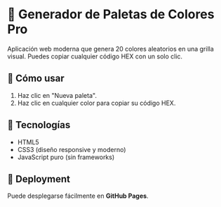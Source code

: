 # 🎨 Generador de Paletas de Colores Pro

Aplicación web moderna que genera 20 colores aleatorios en una grilla visual. Puedes copiar cualquier código HEX con un solo clic.

## 🚀 Cómo usar

1. Haz clic en "Nueva paleta".
2. Haz clic en cualquier color para copiar su código HEX.

## 🔧 Tecnologías

- HTML5
- CSS3 (diseño responsive y moderno)
- JavaScript puro (sin frameworks)

## 📡 Deployment

Puede desplegarse fácilmente en **GitHub Pages**.

